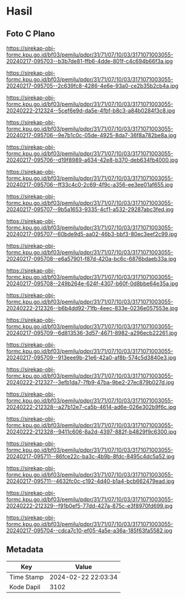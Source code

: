 # Hasil

## Foto C Plano

https://sirekap-obj-formc.kpu.go.id/bf03/pemilu/pdpr/31/71/07/10/03/3171071003055-20240217-095703--b3b7de81-ffb6-4dde-801f-c4c694b66f3a.jpg

https://sirekap-obj-formc.kpu.go.id/bf03/pemilu/pdpr/31/71/07/10/03/3171071003055-20240217-095705--2c639fc8-4286-4e6e-93a0-ce2b35b2cb4a.jpg

https://sirekap-obj-formc.kpu.go.id/bf03/pemilu/pdpr/31/71/07/10/03/3171071003055-20240222-212324--5cef6e9d-da5e-4fbf-b8c3-a84b0284f3c8.jpg

https://sirekap-obj-formc.kpu.go.id/bf03/pemilu/pdpr/31/71/07/10/03/3171071003055-20240217-095706--9e7b1c0c-05de-4925-8da7-36f8a782be8a.jpg

https://sirekap-obj-formc.kpu.go.id/bf03/pemilu/pdpr/31/71/07/10/03/3171071003055-20240217-095706--d19f8989-a634-42e8-b370-deb634fb4000.jpg

https://sirekap-obj-formc.kpu.go.id/bf03/pemilu/pdpr/31/71/07/10/03/3171071003055-20240217-095706--ff33c4c0-2c69-4f9c-a356-ee3ee01af655.jpg

https://sirekap-obj-formc.kpu.go.id/bf03/pemilu/pdpr/31/71/07/10/03/3171071003055-20240217-095707--9b5a1653-9335-4cf1-a532-29287abc3fed.jpg

https://sirekap-obj-formc.kpu.go.id/bf03/pemilu/pdpr/31/71/07/10/03/3171071003055-20240217-095707--60bde9d5-aa02-46b3-bbf3-80ec3eef2c99.jpg

https://sirekap-obj-formc.kpu.go.id/bf03/pemilu/pdpr/31/71/07/10/03/3171071003055-20240217-095708--e6a57901-f87d-420a-bc6c-6876bdaeb33a.jpg

https://sirekap-obj-formc.kpu.go.id/bf03/pemilu/pdpr/31/71/07/10/03/3171071003055-20240217-095708--249b264e-624f-4307-b60f-0d8bbe64e35a.jpg

https://sirekap-obj-formc.kpu.go.id/bf03/pemilu/pdpr/31/71/07/10/03/3171071003055-20240222-212326--b6b4dd92-71fb-4eec-833e-0236e057553e.jpg

https://sirekap-obj-formc.kpu.go.id/bf03/pemilu/pdpr/31/71/07/10/03/3171071003055-20240217-095709--6d813536-3d57-4671-8982-a296ecb22261.jpg

https://sirekap-obj-formc.kpu.go.id/bf03/pemilu/pdpr/31/71/07/10/03/3171071003055-20240217-095709--913eee9b-21e6-42a0-af8b-574c5d3840e3.jpg

https://sirekap-obj-formc.kpu.go.id/bf03/pemilu/pdpr/31/71/07/10/03/3171071003055-20240222-212327--3efb1da7-7fb9-47ba-9be2-27ec879b027d.jpg

https://sirekap-obj-formc.kpu.go.id/bf03/pemilu/pdpr/31/71/07/10/03/3171071003055-20240222-212328--a27b12e7-ca5b-4614-ad6e-026e302b9f6c.jpg

https://sirekap-obj-formc.kpu.go.id/bf03/pemilu/pdpr/31/71/07/10/03/3171071003055-20240222-212328--9411c606-8a2d-4397-882f-b4829f9c6300.jpg

https://sirekap-obj-formc.kpu.go.id/bf03/pemilu/pdpr/31/71/07/10/03/3171071003055-20240217-095711--86fce22c-ba3c-4b9b-8fdc-8495c4dc5a52.jpg

https://sirekap-obj-formc.kpu.go.id/bf03/pemilu/pdpr/31/71/07/10/03/3171071003055-20240217-095711--4632fc0c-c192-4d40-b1a4-bcb662479ead.jpg

https://sirekap-obj-formc.kpu.go.id/bf03/pemilu/pdpr/31/71/07/10/03/3171071003055-20240222-212329--f91b0ef5-77dd-427a-875c-e3f8970fd699.jpg

https://sirekap-obj-formc.kpu.go.id/bf03/pemilu/pdpr/31/71/07/10/03/3171071003055-20240217-095704--cdca7c10-ef05-4a5e-a36a-185f63fa5582.jpg


## Metadata

| Key        | Value               |
| ---------- | ------------------- |
| Time Stamp | 2024-02-22 22:03:34 |
| Kode Dapil | 3102                |



